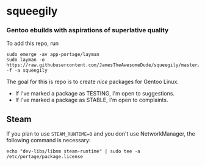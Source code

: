 # squeegily
### Gentoo ebuilds with aspirations of superlative quality

To add this repo, run

	sudo emerge -av app-portage/layman
	sudo layman -o https://raw.githubusercontent.com/JamesTheAwesomeDude/squeegily/master/repositories.xml -f -a squeegily

The goal for this is repo is to create _nice_ packages for Gentoo Linux.

 * If I've marked a package as TESTING, I'm open to suggestions.
 * If I've marked a package as STABLE, I'm open to complaints.

## Steam

If you plan to use `STEAM_RUNTIME=0` and you don't use NetworkManager, the following command is necessary:

	echo "dev-libs/libnm steam-runtime" | sudo tee -a /etc/portage/package.license

